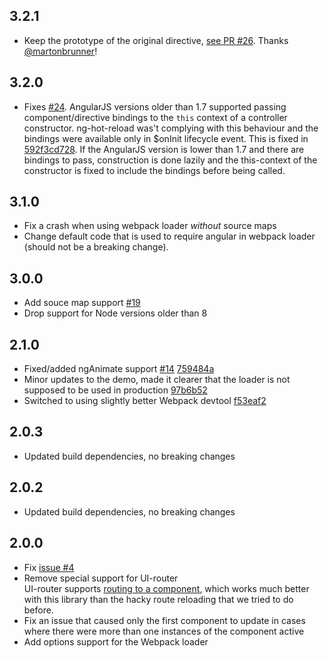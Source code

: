 ## 3.2.1
- Keep the prototype of the original directive, [see PR #26](https://github.com/noppa/ng-hot-reload/pull/26).
Thanks [@martonbrunner](https://github.com/martonbrunner)!

## 3.2.0
- Fixes [#24](https://github.com/noppa/ng-hot-reload/issues/24).
  AngularJS versions older than 1.7 supported passing component/directive bindings
  to the `this` context of a controller constructor. ng-hot-reload was't complying with this
  behaviour and the bindings were available only in $onInit lifecycle event. This is fixed
  in [592f3cd728](https://github.com/noppa/ng-hot-reload/commit/592f3cd72807b1d14b2a75eae55a39c471379fea).
  If the AngularJS version is lower than 1.7 and there are bindings to pass,
  construction is done lazily and the this-context of the constructor is fixed to include
  the bindings before being called.

## 3.1.0
- Fix a crash when using webpack loader *without* source maps
- Change default code that is used to require angular in webpack loader (should not be a breaking change).

## 3.0.0
- Add souce map support [#19](https://github.com/noppa/ng-hot-reload/issues/19) 
- Drop support for Node versions older than 8

## 2.1.0
- Fixed/added ngAnimate support [#14](https://github.com/noppa/ng-hot-reload/issues/14)
  [759484a](https://github.com/noppa/ng-hot-reload/commit/759484ab8f713163cc216acd1b8201ff665592f4)
- Minor updates to the demo, made it clearer that the loader is not supposed to be used in production
  [97b6b52](https://github.com/noppa/ng-hot-reload/commit/97b6b523ebeb672b45b333e1807a20e8b0975db0)
- Switched to using slightly better Webpack devtool
  [f53eaf2](https://github.com/noppa/ng-hot-reload/commit/f53eaf2ceffbae42e923f5a2157a6e1c94caf11b)

## 2.0.3
- Updated build dependencies, no breaking changes

## 2.0.2
- Updated build dependencies, no breaking changes

## 2.0.0
- Fix [issue #4](https://github.com/noppa/ng-hot-reload/issues/4)
- Remove special support for UI-router  
  UI-router supports [routing to a component](https://ui-router.github.io/guide/ng1/route-to-component),
  which works much better with this library than the hacky route reloading that we tried to do before.
- Fix an issue that caused only the first component to update in cases where there were more than one
  instances of the component active
- Add options support for the Webpack loader
